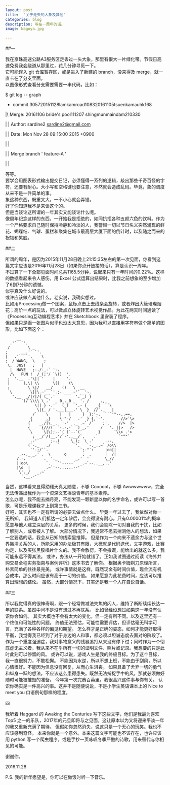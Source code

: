 ```yaml
---
layout: post
title:  "关于走失的大象及其他"
categories: blog
description: 写在一周年的话。
image: Nagoya.jpg

--- 
```




##一

我在京珠高速公路A3服务区走丢过一头大象，那里有很大一片绿化带。节假日高速免费我会绕道从那里过，花几分钟寻觅一下。                 
它可能误入 git 仓库暂存区，或是进入了新建的 branch，没来得及 merge，就一直卡在了分支里面。                      
以图像形式查看分支需要需要一串代码，比如：      

$ git log -- graph               
*    commit 305720151128lamkamroad108320161105tsuenkamauhk168        

|\  Merge: 20161106 bride's pool111207 shingmunmaindam210330   

| | Author: sardine2 <sardine2@gmail.com>

| | Date:  Mon Nov 28 09:15:00 2015 +0900

| |

| | Merge branch ' feature-A '

| |


等等。                    
要学会用图表形式输出提交日记，必须懂得一系列的逻辑，敲出那些千奇百怪的字符，还要有耐心。大小写和空格键也要注意，不然就会造成乱码。毕竟，象的调度从来不是一件简单的事。                            
象这种东西，既重又大，一不小心就会弄错。                                  
好了你知道我不是来谈这个的。                                                 
但是当谈论这所谓的一年其实又能谈论什么呢。                                    
像周年纪念这样的东西，一开始我是拒绝的，如同抗拒各种五颜六色的饮料。作为一个严格要求自己随时保持冷静和冷淡的人，我警惕一切以节日名义突然涌现的鲜花、蝴蝶结、气球、蛋糕和聚集在城市最高层大厦下面的倒计时，以及随之而来的祝福和笑脸。                                      


##二
          
所谓的周年，是因为2015年11月28日晚上21:15:35左右的第一次见面，你看到这篇文字应该是2016年11月28日（如果你点开链接的话），算是认识一周年。                    
不过算了一下全部见面时间总共1165.5分钟，说起来只有一年时间的0.22%。这样的数据看起来令人感伤，用 Excel 公式运算出结果时，比我之前想象的至少增加了6到7分钟的遗憾。                                                         
似乎真没什么好说的。                                           
或许应该做点其他什么。老实说，我确实想过。                                              
比如用Processing做一个图案，鼠标点击上去线条会旋转，或者炸出大簇璀璨烟花；高阶一点的玩法，可以做点立体旋转艺术视觉作品。为此花两天时间通读了《Processing互动编程艺术》并在 Sketchbook 里安装了程序。                                 
但如果只是画一张图片似乎也没太大意思，因为我可以直接用字符串做个简单的图形，比如下面这个：                      
        

         __
      .'`  `'.
     /        \ _
    ;      __.'` `'.
    |   .'`  `'.    \
    ;  / WANG,  \    ;
     \;  JUST   ;   |
      |  HAVE   ;-./-_-` '-.
      /\   FUN !  /_(;'/ `\()  '.
     ;  '.__  .'\|| '    |     '.
     |      ),\| \\      \()    (\
     ;        \ \|/   __/    ()   \  __
      \        \||\.~'_ `'.;-.___.~'` _'~.
       '.__  _/|/|/{ (_`.'         '.`_) }
           `)/`\\\\ \ .'  _ 0_._0 _  '. /     .,_
                 \|| } -.'   (_)   '.- {    _{   `\
                  \|{_ / '.___|___.' \  }  //`._   |
                /`    \     |   |     }  }:'-.  ```'"--..==,
               {      ,}    \-"-/   .'  } {,`-'.       //>`\>
              {`   _./|\._.  '-'  ._ .~` /`    ;'.    //>  |>
              {     {///(  `-.-.-`  ) _.'     /   '. ||>   />
               \     \|\);--`( )`--`(`       }      `\\>_.'>
                ;  _/`/(__.'/`-'.,__/`,    .`         `"""`
               .-'`     ;-.(     \_(;  \ .'     .--,
              (`-._   ./   `       '.   `-._..~` /o\\
               `'-;/``.              `;-"`:     |oo||
          .--._ _.' .  \      o       ;  .      |  /|
         /.-.  `     .  '._        _.'  '       \_//
         ||oo\        `.   `'-----`  _.~`--..__,..'
         |\o  |       .~`'--......--'
          \'._/   _.~`
           `.__.-'


当然，这样看来显得幼稚天真太随意，不够  Coooool，不够 Awwwwwww，完全无法传递出我作为一个资深文艺摇滚青年的基本素养。                            
怎么办呢，我不能去摘月亮，不能发现一颗新星以你的名字命名，或许可以写一首歌，可是乐理课我才上到第三节。                        
好吧，其实也不一定有所谓的必要去做点什么。
毕竟一年过去了，我依然对你一无所知。
我知道人们抵达一定年龄后，会变得没有耐心，只有0.00001%的概率愿意与他人建立深层的关系。
更多的时候，我们会剔除一切对自我的干扰，比如了解别人，或者被人了解。
大部分情况下，我通常不愿去揣测他人的想法，如果一定要选的话，我会从已知的线索里推算。
但是作为一个向来不遗余力与这个世界撇清关系的人，所能采用的办法极其有限，大概就是代码迭代，文字游戏，比赛约定，以及买张黑胶唱片什么的。我不会敷衍，不会撒谎，能给出的就这么多，我可能永远不得其法。
或许，办法从一开始就错了。正如我试图通过阅读《海外并购交易全程实务指南与案例评析》这本书去了解你。
根据奥卡姆剃刀原理所言，朴素简单的往往最完美。
或许事情就是这样，既然现金有时间价值，现金流有机会成本，那么时间应该有高于一切的价值。
如果愿意为此花费时间，应该可以推算出理想的结论。
虽然，大部分情况下，其实还是我一个人在自说自话。

##三

所以我觉得真的很神奇啊，跟一个经常做减法失焦的闪人，维持了断断续续长达一年的联系。虽然中间不是没有想过不再联系。
比如曾经设想过如果这一年没有认识你会如何。
其实大概也不会有太大的变化，但一定有所不同。以及这里还有一个终值和可能性的问题。
终值无法预估，可能性需要评估，但评估毫无科学可言，充满了各种各样的偏见和期望。
怎么样才是正确的姿态，如何才能更好取得平衡，我觉得我已经到了对于身边的人和事，都必须以坦诚态度去面对的阶段了。
作为一个重度强迫症，我对事物意义的残暴追打从来没有停下过；同时作为一个彻底虚无主义者，我从来不在乎所有一切的证明文件、照片或记录。我想要的只是此时此刻可以停留的风。
或许可以说，游戏人生是我的终极目标。为了这个目标，我一直很努力，不敢松懈。
不能因为水逆，所以不想上班，不能由于刮风，所以心情很好。不能因为信息没有回复，从而心生沮丧。
如果具备了舍弃一切的勇气和纵身一跃的想法，不应该这么患得患失。既然无法捕捉手中的风，那就必须做好随时可能被摧毁的准备。
今年第一次完赛百英里。我很高兴这件事与你有关。
认识你确实是一件高兴的事。这并不是随便说说，不是小学生英语课本上的 Nice to meet you 口语例句那样的程度。

四

我听着 Haggard 的 Awaking the Centuries 写下这些文字，他们是我最为喜欢 Top5 之一的乐队，2017年的元旦即将与之见面，这让原本以为又将迎来平淡一年的我又重新充满了期待。
但假如你忽然消失，说这只是一个无心的玩笑。我也不应该感到奇怪。
本来你就是一个意外。本来这篇文字可能也不该存在，也许应该用 python 写一个爬虫程序，或是手抄一页咏叹冬季严酷的诗歌，用来替代与你相见的可能。

谢谢你。

2016.11.28  

P.S. 我的新年愿望是，你可以在做饭时听一下音乐。
